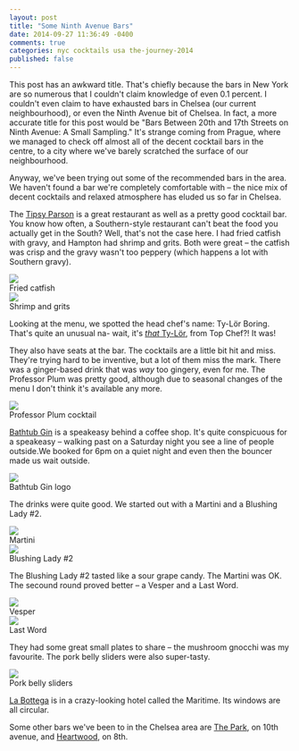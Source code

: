 ```yaml
---
layout: post
title: "Some Ninth Avenue Bars"
date: 2014-09-27 11:36:49 -0400
comments: true
categories: nyc cocktails usa the-journey-2014
published: false
---
```


This post has an awkward title. That's chiefly because the bars in New York are so numerous that I couldn't claim knowledge of even 0.1 percent. I couldn't even claim to have exhausted bars in Chelsea (our current neighbourhood), or even the Ninth Avenue bit of Chelsea. In fact, a more accurate title for this post would be "Bars Between 20th and 17th Streets on Ninth Avenue: A Small Sampling." It's strange coming from Prague, where we managed to check off almost all of the decent cocktail bars in the centre, to a city where we've barely scratched the surface of our neighbourhood.

Anyway, we've been trying out some of the recommended bars in the area. We haven't found a bar we're completely comfortable with – the nice mix of decent cocktails and relaxed atmosphere has eluded us so far in Chelsea.

The [Tipsy Parson](http://tipsyparson.com/) is a great restaurant as well as a pretty good cocktail bar. You know how often, a Southern-style restaurant can't beat the food you actually get in the South? Well, that's not the case here. I had fried catfish with gravy, and Hampton had shrimp and grits. Both were great – the catfish was crisp and the gravy wasn't too peppery (which happens a lot with Southern gravy).

<div class="img">
  <a href="{{ root_url }}/images/the-journey/nyc/ninth-ave-bars/catfish.jpg">
    <img src="/images/the-journey/nyc/ninth-ave-bars/catfish.jpg">
  </a>
  <div class="alt">Fried catfish</div>
</div>

<div class="img">
  <a href="{{ root_url }}/images/the-journey/nyc/ninth-ave-bars/shrimp-grits.jpg">
    <img src="/images/the-journey/nyc/ninth-ave-bars/shrimp-grits.jpg">
  </a>
  <div class="alt">Shrimp and grits</div>
</div>

Looking at the menu, we spotted the head chef's name: Ty-Lör Boring. That's quite an unusual na- wait, it's [*that* Ty-Lör](http://www.bravotv.com/people/ty-lor-boring/bio), from Top Chef?! It was!

They also have seats at the bar. The cocktails are a little bit hit and miss. They're trying hard to be inventive, but a lot of them miss the mark. There was a ginger-based drink that was *way* too gingery, even for me. The Professor Plum was pretty good, although due to seasonal changes of the menu I don't think it's available any more.

<div class="img">
  <a href="{{ root_url }}/images/the-journey/nyc/ninth-ave-bars/tipsy-plum.jpg">
    <img src="/images/the-journey/nyc/ninth-ave-bars/tipsy-plum.jpg">
  </a>
  <div class="alt">Professor Plum cocktail</div>
</div>

[Bathtub Gin](http://bathtubginnyc.com/) is a speakeasy behind a coffee shop. It's quite conspicuous for a speakeasy – walking past on a Saturday night you see a line of people outside.We booked for 6pm on a quiet night and even then the bouncer made us wait outside. 

<div class="img">
  <a href="{{ root_url }}/images/the-journey/nyc/ninth-ave-bars/bathtub-logo.jpg">
    <img src="/images/the-journey/nyc/ninth-ave-bars/bathtub-logo.jpg">
  </a>
  <div class="alt">Bathtub Gin logo</div>
</div>

The drinks were quite good. We started out with a Martini and a Blushing Lady #2.

<div class="img">
  <a href="{{ root_url }}/images/the-journey/nyc/ninth-ave-bars/bathtub-martini.jpg">
    <img src="/images/the-journey/nyc/ninth-ave-bars/bathtub-martini.jpg">
  </a>
  <div class="alt">Martini</div>
</div>

<div class="img">
  <a href="{{ root_url }}/images/the-journey/nyc/ninth-ave-bars/blush.jpg">
    <img src="/images/the-journey/nyc/ninth-ave-bars/blush.jpg">
  </a>
  <div class="alt">Blushing Lady #2</div>
</div>

The Blushing Lady #2 tasted like a sour grape candy. The Martini was OK. The secound round proved better – a Vesper and a Last Word.

<div class="img">
  <a href="{{ root_url }}/images/the-journey/nyc/ninth-ave-bars/bathtub-vesper.jpg">
    <img src="/images/the-journey/nyc/ninth-ave-bars/bathtub-vesper.jpg">
  </a>
  <div class="alt">Vesper</div>
</div>

<div class="img">
  <a href="{{ root_url }}/images/the-journey/nyc/ninth-ave-bars/last-word.jpg">
    <img src="/images/the-journey/nyc/ninth-ave-bars/last-word.jpg">
  </a>
  <div class="alt">Last Word</div>
</div>

They had some great small plates to share – the mushroom gnocchi was my favourite. The pork belly sliders were also super-tasty.

<div class="img">
  <a href="{{ root_url }}/images/the-journey/nyc/ninth-ave-bars/bathtub-sliders.jpg">
    <img src="/images/the-journey/nyc/ninth-ave-bars/bathtub-sliders.jpg">
  </a>
  <div class="alt">Pork belly sliders</div>
</div>

[La Bottega](http://www.themaritimehotel.com/labottega.php) is in a crazy-looking hotel called the Maritime. Its windows are all circular.

Some other bars we've been to in the Chelsea area are [The Park](http://www.theparknyc.com/), on 10th avenue, and [Heartwood](http://heartwoodnyc.com/), on 8th.